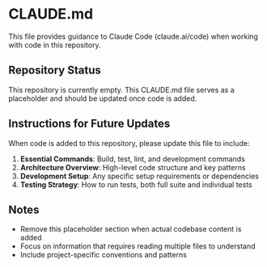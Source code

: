 # CLAUDE.md

This file provides guidance to Claude Code (claude.ai/code) when working with code in this repository.

## Repository Status

This repository is currently empty. This CLAUDE.md file serves as a placeholder and should be updated once code is added.

## Instructions for Future Updates

When code is added to this repository, please update this file to include:

1. **Essential Commands**: Build, test, lint, and development commands
2. **Architecture Overview**: High-level code structure and key patterns
3. **Development Setup**: Any specific setup requirements or dependencies
4. **Testing Strategy**: How to run tests, both full suite and individual tests

## Notes

- Remove this placeholder section when actual codebase content is added
- Focus on information that requires reading multiple files to understand
- Include project-specific conventions and patterns
